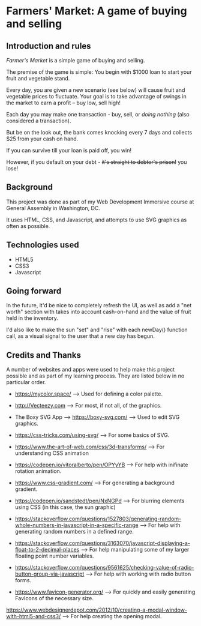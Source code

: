 # Farmers' Market: A game of buying and selling

## Introduction and rules
_Farmer's Market_ is a simple game of buying and selling.

The premise of the game is simple: You begin with $1000 loan to start your fruit and vegetable stand.

Every day, you are given a new scenario (see below) will cause fruit and vegetable prices to fluctuate. Your goal is to take advantage of swings in the market to earn a profit – buy low, sell high!

Each day you may make one transaction - buy, sell, or _doing nothing_ (also considered a transaction).

But be on the look out, the bank comes knocking every 7 days and collects $25 from your cash on hand.

If you can survive till your loan is paid off, you win!

However, if you default on your debt - ~~it's straight to debtor's prison!~~ you lose! 


## Background

This project was done as part of my Web Development Immersive course at General Assembly in Washington, DC.

It uses HTML, CSS, and Javascript, and attempts to use SVG graphics as often as possible.

## Technologies used
+ HTML5
+ CSS3
+ Javascript


## Going forward

In the future, it'd be nice to completely refresh the UI, as well as add a "net worth" section with takes into account cash-on-hand and the value of fruit held in the inventory.

I'd also like to make the sun "set" and "rise" with each newDay() function call, as a visual signal to the user that a new day has begun.

## Credits and Thanks

A number of websites and apps were used to help make this project possible and as part of my learning process. They are listed below in no particular order.

+ https://mycolor.space/ --> Used for defining a color palette.

+ http://Vecteezy.com --> For most, if not all, of the graphics.

+ The Boxy SVG App --> https://boxy-svg.com/ --> Used to edit SVG graphics.

+ https://css-tricks.com/using-svg/ --> For some basics of SVG.

+ https://www.the-art-of-web.com/css/3d-transforms/ --> For understanding CSS animation

+ https://codepen.io/vitoralberto/pen/OPYyYB --> For help with inifinate rotation animation.

+ https://www.css-gradient.com/ --> For generating a background gradient.

+ https://codepen.io/sandstedt/pen/NxNGPd --> For blurring elements using CSS (in this case, the sun graphic)

+ https://stackoverflow.com/questions/1527803/generating-random-whole-numbers-in-javascript-in-a-specific-range --> For help with generating random numbers in a defined range.

+ https://stackoverflow.com/questions/3163070/javascript-displaying-a-float-to-2-decimal-places --> For help manipulating some of my larger floating point number variables.

+ https://stackoverflow.com/questions/9561625/checking-value-of-radio-button-group-via-javascript --> For help with working with radio button forms.

+ https://www.favicon-generator.org/ --> For quickly and easily generating FavIcons of the necessary size.

https://www.webdesignerdepot.com/2012/10/creating-a-modal-window-with-html5-and-css3/ --> For help creating the opening modal.